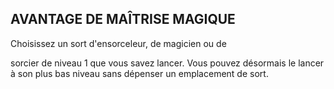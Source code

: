 ## AVANTAGE DE MAÎTRISE MAGIQUE


Choisissez un sort d'ensorceleur, de magicien ou de

sorcier de niveau 1 que vous savez lancer. Vous pouvez
désormais le lancer à son plus bas niveau sans dépenser un
emplacement de sort.
